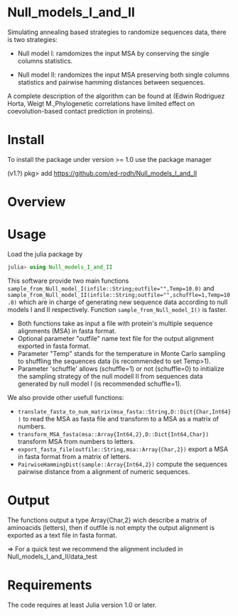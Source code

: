 # Null_models_I_and_II

 Simulating annealing based strategies to randomize sequences data, there is two strategies:
 
  + Null model I: ramdomizes the input MSA by conserving the single columns statistics.
 
  + Null model II: randomizes the input MSA preserving both single columns statistics and pairwise hamming distances between sequences.
   
 A complete description of the algorithm can be found at (Edwin Rodriguez Horta, Weigt M.,Phylogenetic correlations have limited effect on coevolution-based contact prediction in proteins).

# Install
To install the package under version >= 1.0 use the package manager 

(v1.?) pkg> add https://github.com/ed-rodh/Null_models_I_and_II

# Overview


# Usage
Load the julia package by

 ```julia
 julia> using Null_models_I_and_II
 ```
This software provide two main functions ```sample_from_Null_model_I(infile::String;outfile="",Temp=10.0)``` and ```sample_from_Null_model_II(infile::String;outfile="",schuffle=1,Temp=10.0)``` which are in charge of generating new sequence data according to null models I and II respectively. Function ```sample_from_Null_model_I()``` is faster. 

 + Both functions take as input a file with protein's multiple sequence alignments (MSA)  in fasta format. 
 + Optional parameter   "outfile"    name text file for the output alignment exported in fasta format.
 + Parameter "Temp" stands for the  temperature in Monte Carlo sampling to shuffling the sequences data (is recommended to set Temp>1).
 + Parameter 'schuffle' allows (schuffle=1) or not (schuffle=0) to initialize the sampling strategy of the null modell II from sequences data generated by null model I (is recommended schuffle=1). 

We also provide other usefull functions:
 + ```translate_fasta_to_num_matrix(msa_fasta::String,D::Dict{Char,Int64})``` to read the MSA as fasta file and transform to a MSA as a matrix of numbers.
 + ```transform_MSA_fasta(msa::Array{Int64,2},D::Dict{Int64,Char})``` transform MSA from numbers to letters.
 + ```export_fasta_file(outfile::String,msa::Array{Char,2})``` export a MSA in fasta format from a matrix of letters.
 + ```PairwiseHammingDist(sample::Array{Int64,2})``` compute the sequences pairwise distance from a alignment of numeric sequences.

# Output

The functions output a type Array{Char,2} wich describe a matrix of aminoacids (letters), then if outfile is not empty  the output alignment is exported as a text file in fasta format.

=> For a quick test we recommend the alignment included in Null_models_I_and_II/data_test
# Requirements

The code requires at least Julia version 1.0 or later.

